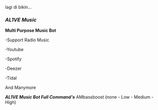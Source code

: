 lagi di bikin...
### ***AL1VE Music***

**Multi Purpose Music Bot**

-Support Radio Music

-Youtube

-Spotify

-Deezer

-Tidal 

And Manymore

***AL1VE Music Bot Full Command's***
AMbassboost (none - Low - Medium - High)
